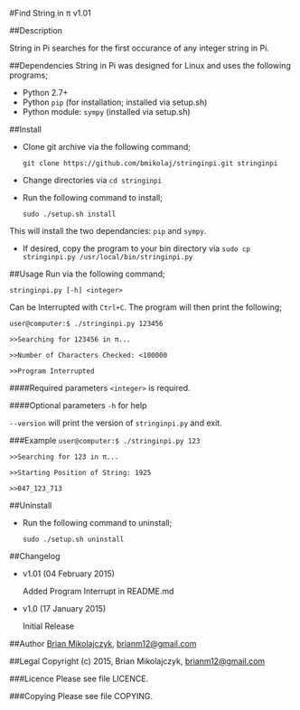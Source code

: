#Find String in π
v1.01

##Description

String in Pi searches for the first occurance of any integer string in Pi.

##Dependencies
String in Pi was designed for Linux and uses the following programs;

* Python 2.7+
* Python `pip` (for installation; installed via setup.sh)
* Python module: `sympy` (installed via setup.sh)


##Install
* Clone git archive via the following command; 
  
  `git clone https://github.com/bmikolaj/stringinpi.git stringinpi`
* Change directories via `cd stringinpi`
* Run the following command to install;
  
  `sudo ./setup.sh install`

This will install the two dependancies: `pip` and `sympy`.

* If desired, copy the program to your bin directory via `sudo cp stringinpi.py /usr/local/bin/stringinpi.py`

##Usage
Run via the following command;

`stringinpi.py [-h] <integer>`

Can be Interrupted with `Ctrl+C`. The program will then print the following;

`user@computer:$ ./stringinpi.py 123456`

`>>Searching for 123456 in π...`

`>>Number of Characters Checked: <100000`

`>>Program Interrupted`

####Required parameters
`<integer>` is required.

####Optional parameters
`-h` for help

`--version` will print the version of `stringinpi.py` and exit.

###Example 
`user@computer:$ ./stringinpi.py 123`

`>>Searching for 123 in π...`

`>>Starting Position of String: 1925`

`>>047_123_713`


##Uninstall
* Run the following command to uninstall;
  
  `sudo ./setup.sh uninstall`

##Changelog

* v1.01 (04 February 2015)

  Added Program Interrupt in README.md

* v1.0 (17 January 2015)

  Initial Release

##Author
[Brian Mikolajczyk](https://github.com/bmikolaj), brianm12@gmail.com

##Legal
Copyright (c) 2015, Brian Mikolajczyk, brianm12@gmail.com

###Licence
Please see file LICENCE.

###Copying
Please see file COPYING.
